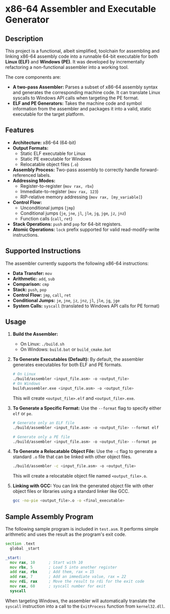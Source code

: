 # x86-64 Assembler and Executable Generator

## Description

This project is a functional, albeit simplified, toolchain for assembling and linking x86-64 assembly code into a runnable 64-bit executable for both **Linux (ELF)** and **Windows (PE)**. It was developed by incrementally refactoring a non-functional assembler into a working tool.

The core components are:
- **A two-pass Assembler:** Parses a subset of x86-64 assembly syntax and generates the corresponding machine code. It can translate Linux syscalls to Windows API calls when targeting the PE format.
- **ELF and PE Generators:** Takes the machine code and symbol information from the assembler and packages it into a valid, static executable for the target platform.

## Features

- **Architecture:** x86-64 (64-bit)
- **Output Formats:**
    - Static ELF executable for Linux
    - Static PE executable for Windows
    - Relocatable object files (`.o`)
- **Assembly Process:** Two-pass assembly to correctly handle forward-referenced labels.
- **Addressing Modes:**
    - Register-to-register (`mov rax, rbx`)
    - Immediate-to-register (`mov rax, 123`)
    - RIP-relative memory addressing (`mov rax, [my_variable]`)
- **Control Flow:**
    - Unconditional jumps (`jmp`)
    - Conditional jumps (`je`, `jne`, `jl`, `jle`, `jg`, `jge`, `jz`, `jnz`)
    - Function calls (`call`, `ret`)
- **Stack Operations:** `push` and `pop` for 64-bit registers.
- **Atomic Operations:** `lock` prefix supported for valid read-modify-write instructions.

## Supported Instructions

The assembler currently supports the following x86-64 instructions:

- **Data Transfer:** `mov`
- **Arithmetic:** `add`, `sub`
- **Comparison:** `cmp`
- **Stack:** `push`, `pop`
- **Control Flow:** `jmp`, `call`, `ret`
- **Conditional Jumps:** `je`, `jne`, `jz`, `jnz`, `jl`, `jle`, `jg`, `jge`
- **System Calls:** `syscall` (translated to Windows API calls for PE format)

## Usage

1.  **Build the Assembler:**
    -   On Linux: `./build.sh`
    -   On Windows: `build.bat` or `build_cmake.bat`

2.  **To Generate Executables (Default):**
    By default, the assembler generates executables for both ELF and PE formats.
    ```sh
    # On Linux
    ./build/assembler <input_file.asm> -o <output_file>
    # On Windows
    build\assembler.exe <input_file.asm> -o <output_file>
    ```
    This will create `<output_file>.elf` and `<output_file>.exe`.

3.  **To Generate a Specific Format:**
    Use the `--format` flag to specify either `elf` or `pe`.
    ```sh
    # Generate only an ELF file
    ./build/assembler <input_file.asm> -o <output_file> --format elf

    # Generate only a PE file
    ./build/assembler <input_file.asm> -o <output_file> --format pe
    ```

4.  **To Generate a Relocatable Object File:**
    Use the `-c` flag to generate a standard `.o` file that can be linked with other object files.
    ```sh
    ./build/assembler -c <input_file.asm> -o <output_file>
    ```
    This will create a relocatable object file named `<output_file>.o`.

5.  **Linking with GCC:**
    You can link the generated object file with other object files or libraries using a standard linker like GCC.
    ```sh
    gcc -no-pie <output_file>.o -o <final_executable>
    ```

## Sample Assembly Program

The following sample program is included in `test.asm`. It performs simple arithmetic and uses the result as the program's exit code.

```asm
section .text
  global _start

_start:
  mov rax, 10      ; Start with 10
  mov rbx, 5       ; Load 5 into another register
  add rax, rbx     ; Add them, rax = 15
  add rax, 7       ; Add an immediate value, rax = 22
  mov rdi, rax     ; Move the result to rdi for the exit code
  mov rax, 60      ; syscall number for exit
  syscall
```
When targeting Windows, the assembler will automatically translate the `syscall` instruction into a call to the `ExitProcess` function from `kernel32.dll`.
